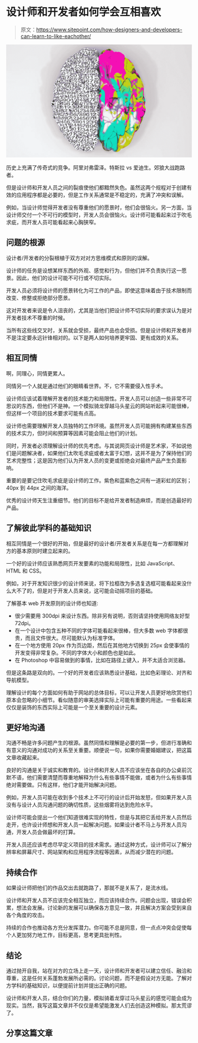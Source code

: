 # 设计师和开发者如何学会互相喜欢

> 原文：<https://www.sitepoint.com/how-designers-and-developers-can-learn-to-like-eachother/>

![](img/dfac3b3eb798e8c7dbce63dfaedf119c.png)

历史上充满了传奇式的竞争。阿里对弗雷泽。特斯拉 vs 爱迪生。郊狼大战跑路者。

但是设计师和开发人员之间的裂痕使他们都黯然失色。虽然这两个规程对于创建有效的应用程序都是必要的，但是工作关系通常是不稳定的，充满了冲突和误解。

例如，当设计师觉得开发者没有尊重他们的愿景时，他们会很恼火。另一方面，当设计师交付一个不可行的模型时，开发人员会很恼火。设计师可能看起来过于吹毛求疵，而开发人员可能看起来心胸狭窄。

## 问题的根源

设计者/开发者的分裂根植于双方对对方思维模式和原则的误解。

设计师的任务是设想某样东西的外观、感觉和行为，但他们并不负责执行这一愿景。因此，他们的设计可能不可行或不切实际。

开发人员必须将设计师的愿景转化为可工作的产品，即使这意味着由于技术限制而改变、修整或拒绝部分愿景。

这对开发者来说是令人沮丧的，尤其是当他们把设计师不切实际的要求误认为是对开发者技术不尊重的时候。

当所有这些线交叉时，关系就会受损，最终产品也会受损。但是设计师和开发者并不是注定要永远针锋相对的。以下是两人如何培养更牢固、更有成效的关系。

## 相互同情

啊，同理心，同情更累人。

同情另一个人就是通过他们的眼睛看世界。不，它不需要侵入性手术。

设计师应该试着理解开发者的技术能力和局限性。开发人员可以创造一些非常不可思议的东西，但他们不是神。一个模拟骑龙穿越马头星云的网站听起来可能很棒，但这样一个项目的技术要求可能有点高。

设计师也需要理解开发人员独特的工作环境。虽然开发人员可能拥有构建某些东西的技术实力，但时间和预算等因素可能会阻止他们的计划。

同时，开发者必须理解设计师的优先考虑。与其说网页设计师是艺术家，不如说他们是问题解决者，如果他们太吹毛求疵或者太富于幻想，这并不是为了保持他们的艺术完整性；这是因为他们认为开发人员的变更或拒绝会对最终产品产生负面影响。

重要的是要记住吹毛求疵是设计师的工作。紫色和蓝紫色之间有一道彩虹的区别；40px 到 44px 之间的海洋。

优秀的设计师天生注重细节。他们的目标不是给开发者制造麻烦，而是创造最好的产品。

## 了解彼此学科的基础知识

相互同情是一个很好的开始，但是最好的设计者/开发者关系是在每一方都理解对方的基本原则时建立起来的。

一个好的设计师应该熟悉网页开发要素的功能和局限性，比如 JavaScript、HTML 和 CSS。

例如，对于开发知识很少的设计师来说，将下拉框改为多选复选框可能看起来没什么大不了的，但是对于开发人员来说，这可能会动摇项目的基础。

了解基本 web 开发原则的设计师也知道:

*   很少需要用 300dpi 来设计东西。除非另有说明，否则请坚持使用网络友好型 72dpi。
*   在一个设计中包含五种不同的字体可能看起来很棒，但大多数 web 字体都很贵，而且文件很大。尽可能默认为标准字体。
*   在一个地方使用 20px 作为页边距，然后在其他地方切换到 25px 会使事情的开发变得非常复杂。不同的字体大小和颜色也是如此。
*   在 Photoshop 中容易做到的事情，比如在路径上键入，并不太适合浏览器。

但是这条路是双向的。一个好的开发者应该熟悉设计基础，比如色彩理论、对齐和导航模型。

理解设计的每个方面如何有助于网站的总体目标，可以让开发人员更好地欣赏他们原本会忽略的小细节。看似随意的审美选择实际上可能有重要的用途。一些看起来仅仅是装饰的东西实际上可能是一个至关重要的设计元素。

## 更好地沟通

沟通不畅是许多问题产生的根源。虽然同情和理解是必要的第一步，但进行准确和有意义的沟通对成功的关系至关重要。顺便说一句，如果你需要婚姻建议，把这篇文章收藏起来。

良好的沟通是关于诚实和教育的。设计师和开发人员不应该坐在各自的办公桌前沉默不语，他们需要清楚而尊重地解释为什么有些事情不能做，或者为什么有些事情绝对需要做。只有这样，他们才能开始解决问题。

例如，开发人员可能在收到多个技术上不可行的设计后开始发怒，但如果开发人员没有与设计人员沟通问题的确切性质，这些烟雾将达到危险水平。

设计师可能会提出一个他们知道很难实现的特性，但是与其把它丢给开发人员然后走开，也许设计师想和开发人员一起解决问题。如果设计者不马上与开发人员沟通，开发人员会做最坏的打算。

开发人员还应该考虑尽早定义项目的技术需求。通过这种方式，设计师可以了解分辨率和屏幕尺寸、网站架构和应用程序流程等因素，从而减少潜在的问题。

## 持续合作

如果设计师把他们的作品交出去就跑路了，那就不是关系了，是流水线。

设计师和开发人员不应该完全相互独立，而应该持续合作。问题会出现，错误会积累，想法会发展。讨论新的发展可以确保各方意见一致，并且解决方案会受到来自各个角度的攻击。

持续的合作也推动各方充分发挥潜力。你可能不总是同意，但一点点冲突会促使每个人更加努力地工作，目标更高，思考更具批判性。

## 结论

通过抛开自我，站在对方的立场上走一天，设计师和开发者可以建立信任、融洽和尊重，这是任何关系蓬勃发展所必需的。讨论问题，而不是假设对方无能。了解对方学科的基础知识，以便提前计划并提出正确的问题。

设计师和开发人员，结合你们的力量，模拟骑着龙穿过马头星云的感觉可能会成为现实。当然，我写这篇文章并不仅仅是希望能激发人们去创造这种模拟。那太荒谬了。

## 分享这篇文章